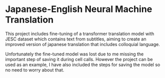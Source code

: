 # Japanese-English Neural Machine Translation

This project includes fine-tuning of a transformer translation model with JESC dataset which contains text from subtitles, aiming to create an improved version of japanese translation that includes colloquial language. 

Unfortunately the fine-tuned model was lost due to me missing the important step of saving it during cell calls. However the project can be used as an example, I have also included the steps for saving the model so no need to worry about that.
